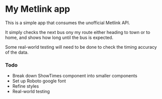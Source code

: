 # My Metlink app
This is a simple app that consumes the unofficial Metlink API.

It simply checks the next bus ony my route either heading to town or to home, and shows how long until the bus is expected.

Some real-world testing will need to be done to check the timing accuracy of the data.

### Todo
- Break down ShowTimes component into smaller components
- Set up Roboto google font
- Refine styles
- Real-world testing

